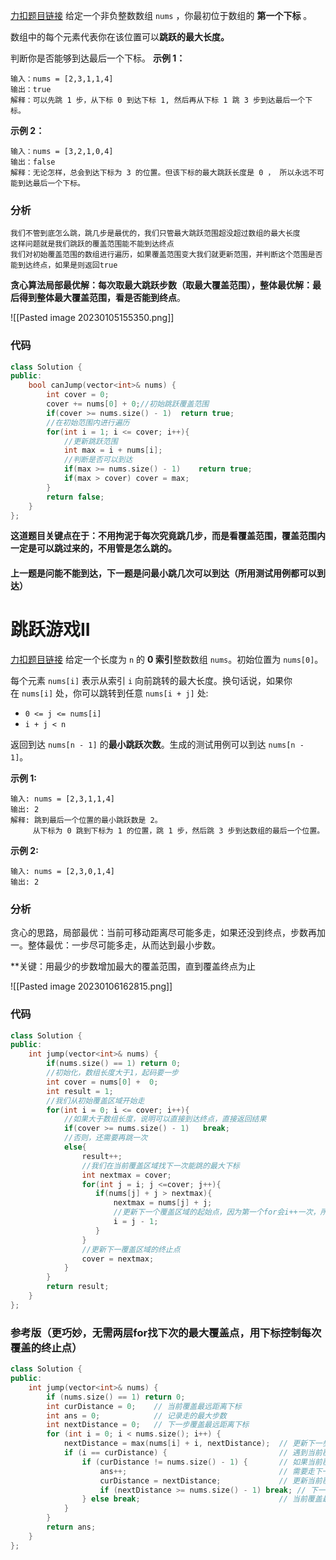 [力扣题目链接](https://leetcode.cn/problems/jump-game/)
给定一个非负整数数组 `nums` ，你最初位于数组的 **第一个下标** 。

数组中的每个元素代表你在该位置可以**跳跃的最大长度。**

判断你是否能够到达最后一个下标。
**示例 1：**
```
输入：nums = [2,3,1,1,4]
输出：true
解释：可以先跳 1 步，从下标 0 到达下标 1, 然后再从下标 1 跳 3 步到达最后一个下标。
```

**示例 2：**
```
输入：nums = [3,2,1,0,4]
输出：false
解释：无论怎样，总会到达下标为 3 的位置。但该下标的最大跳跃长度是 0 ， 所以永远不可能到达最后一个下标。
```
### 分析
	我们不管到底怎么跳，跳几步是最优的，我们只管最大跳跃范围超没超过数组的最大长度
	这样问题就是我们跳跃的覆盖范围能不能到达终点
	我们对初始覆盖范围的数组进行遍历，如果覆盖范围变大我们就更新范围，并判断这个范围是否能到达终点，如果是则返回true

**贪心算法局部最优解：每次取最大跳跃步数（取最大覆盖范围），整体最优解：最后得到整体最大覆盖范围，看是否能到终点**。

![[Pasted image 20230105155350.png]]



### 代码
```c++
class Solution {
public:
    bool canJump(vector<int>& nums) {
        int cover = 0;
        cover += nums[0] + 0;//初始跳跃覆盖范围
        if(cover >= nums.size() - 1)  return true;
        //在初始范围内进行遍历
        for(int i = 1; i <= cover; i++){
	        //更新跳跃范围
            int max = i + nums[i];
            //判断是否可以到达
            if(max >= nums.size() - 1)    return true;
            if(max > cover) cover = max;
        }
        return false;
    }
};
```

**这道题目关键点在于：不用拘泥于每次究竟跳几步，而是看覆盖范围，覆盖范围内一定是可以跳过来的，不用管是怎么跳的。**


#### 上一题是问能不能到达，下一题是问最小跳几次可以到达（所用测试用例都可以到达）

# 跳跃游戏II
[力扣题目链接](https://leetcode.cn/problems/jump-game-ii/)
给定一个长度为 `n` 的 **0 索引**整数数组 `nums`。初始位置为 `nums[0]`。

每个元素 `nums[i]` 表示从索引 `i` 向前跳转的最大长度。换句话说，如果你在 `nums[i]` 处，你可以跳转到任意 `nums[i + j]` 处:

-   `0 <= j <= nums[i]` 
-   `i + j < n`

返回到达 `nums[n - 1]` 的**最小跳跃次数**。生成的测试用例可以到达 `nums[n - 1]`。

**示例 1:**
```
输入: nums = [2,3,1,1,4]
输出: 2
解释: 跳到最后一个位置的最小跳跃数是 2。
     从下标为 0 跳到下标为 1 的位置，跳 1 步，然后跳 3 步到达数组的最后一个位置。
```

**示例 2:**
```
输入: nums = [2,3,0,1,4]
输出: 2
```

### 分析
贪心的思路，局部最优：当前可移动距离尽可能多走，如果还没到终点，步数再加一。整体最优：一步尽可能多走，从而达到最小步数。

**关键：用最少的步数增加最大的覆盖范围，直到覆盖终点为止

![[Pasted image 20230106162815.png]]

### 代码
```c++
class Solution {
public:
    int jump(vector<int>& nums) {
        if(nums.size() == 1) return 0;
        //初始化，数组长度大于1，起码要一步
        int cover = nums[0] +  0;
        int result = 1;
        //我们从初始覆盖区域开始走
        for(int i = 0; i <= cover; i++){
		    //如果大于数组长度，说明可以直接到达终点，直接返回结果
            if(cover >= nums.size() - 1)   break;
            //否则，还需要再跳一次
            else{
                result++;
                //我们在当前覆盖区域找下一次能跳的最大下标
                int nextmax = cover;
                for(int j = i; j <=cover; j++){
                   if(nums[j] + j > nextmax){
                       nextmax = nums[j] + j;
                       //更新下一个覆盖区域的起始点，因为第一个for会i++一次，所以要减一
                       i = j - 1;
                   }
                }
                //更新下一覆盖区域的终止点
                cover = nextmax;
            } 
        }
        return result;
    }
};
```

### 参考版（更巧妙，无需两层for找下次的最大覆盖点，用下标控制每次覆盖的终止点）
```c++
class Solution {
public:
    int jump(vector<int>& nums) {
        if (nums.size() == 1) return 0;
        int curDistance = 0;    // 当前覆盖最远距离下标
        int ans = 0;            // 记录走的最大步数
        int nextDistance = 0;   // 下一步覆盖最远距离下标
        for (int i = 0; i < nums.size(); i++) {
            nextDistance = max(nums[i] + i, nextDistance);  // 更新下一步覆盖最远距离下标
            if (i == curDistance) {                         // 遇到当前覆盖最远距离下标
                if (curDistance != nums.size() - 1) {       // 如果当前覆盖最远距离下标不是终点
                    ans++;                                  // 需要走下一步
                    curDistance = nextDistance;             // 更新当前覆盖最远距离下标（相当于加油了）
                    if (nextDistance >= nums.size() - 1) break; // 下一步的覆盖范围已经可以达到终点，结束循环
                } else break;                               // 当前覆盖最远距离下标是集合终点，不用做ans++操作了，直接结束
            }
        }
        return ans;
    }
};
```